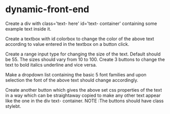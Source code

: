 # dynamic-front-end
Create a div with class='text- here' id='text- container' containing some example text inside it.

Create a textbox with id colorbox to change the color of the above text according to value entered in the textbox on a button click.

Create a range input type for changing the size of the text. Default should be 55. The sizes should vary from 10 to 100. Create 3 buttons to change the text to bold italics underline and vice versa.

Make a dropdown list containing the basic 5 font families and upon selection the font of the above text should change accordingly.

Create another button which gives the above set css properties of the text in a way which can be straightaway copied to make any other text appear like the one in the div text- container.
NOTE :The buttons should have class stylebt.
